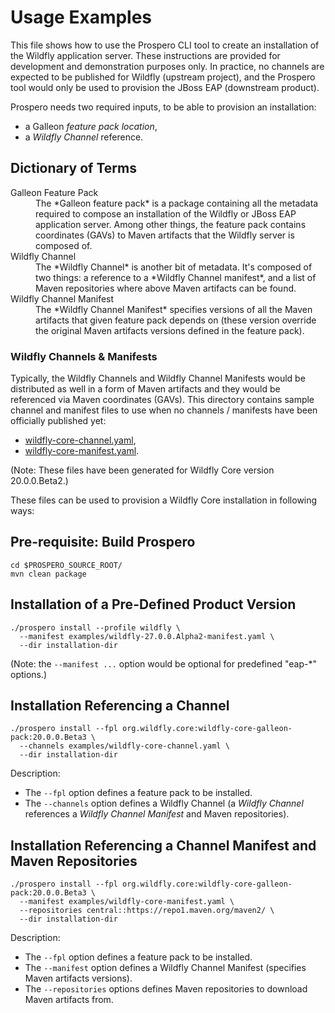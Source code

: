 # Usage Examples

This file shows how to use the Prospero CLI tool to create an installation of the Wildfly application server. These instructions
are provided for development and demonstration purposes only. In practice, no channels are expected to be published for
Wildfly (upstream project), and the Prospero tool would only be used to provision the JBoss EAP (downstream product).

Prospero needs two required inputs, to be able to provision an installation:

* a Galleon *feature pack location*,
* a *Wildfly Channel* reference.

## Dictionary of Terms
<dl>
    <dt>Galleon Feature Pack</dt>
    <dd>
        The *Galleon feature pack* is a package containing all the metadata required to compose an installation of the Wildfly 
        or JBoss EAP application server. Among other things, the feature pack contains coordinates (GAVs) to Maven artifacts
        that the Wildfly server is composed of.
    </dd>
    <dt>Wildfly Channel</dt>
    <dd>
        The *Wildfly Channel* is another bit of metadata. It's composed of two things: a reference to a
        *Wildfly Channel manifest*, and a list of Maven repositories where above Maven artifacts can be found.
    </dd>
    <dt>Wildfly Channel Manifest</dt>
    <dd>
        The *Wildfly Channel Manifest* specifies versions of all the Maven artifacts that given feature
        pack depends on (these version override the original Maven artifacts versions defined in the feature pack).
    </dd>
</dl>

### Wildfly Channels & Manifests

Typically, the Wildfly Channels and Wildfly Channel Manifests would be distributed as well in a form of Maven artifacts and they
would be referenced via Maven coordinates (GAVs). This directory contains sample channel and manifest files to use when no
channels / manifests have been officially published yet:

* [wildfly-core-channel.yaml](wildfly-core-channel.yaml),
* [wildfly-core-manifest.yaml](wildfly-core-manifest.yaml).

(Note: These files have been generated for Wildfly Core version 20.0.0.Beta2.)

These files can be used to provision a Wildfly Core installation in following ways:

## Pre-requisite: Build Prospero

```shell
cd $PROSPERO_SOURCE_ROOT/
mvn clean package
```

## Installation of a Pre-Defined Product Version

```shell
./prospero install --profile wildfly \
  --manifest examples/wildfly-27.0.0.Alpha2-manifest.yaml \
  --dir installation-dir
```

(Note: the `--manifest ...` option would be optional for predefined "eap-*" options.)

## Installation Referencing a Channel

```shell
./prospero install --fpl org.wildfly.core:wildfly-core-galleon-pack:20.0.0.Beta3 \
  --channels examples/wildfly-core-channel.yaml \
  --dir installation-dir
```

Description:
 * The `--fpl` option defines a feature pack to be installed.
 * The `--channels` option defines a Wildfly Channel (a *Wildfly Channel* references a *Wildfly Channel Manifest* and
Maven repositories). 

## Installation Referencing a Channel Manifest and Maven Repositories

```shell
./prospero install --fpl org.wildfly.core:wildfly-core-galleon-pack:20.0.0.Beta3 \
  --manifest examples/wildfly-core-manifest.yaml \
  --repositories central::https://repo1.maven.org/maven2/ \
  --dir installation-dir
```

Description:
* The `--fpl` option defines a feature pack to be installed.
* The `--manifest` option defines a Wildfly Channel Manifest (specifies Maven artifacts versions).
* The `--repositories` options defines Maven repositories to download Maven artifacts from.
